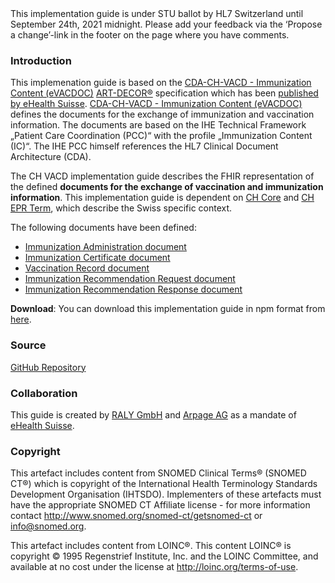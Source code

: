 <div markdown="1" class="stu-note">
This implementation guide is under STU ballot by HL7 Switzerland until September 24th, 2021 midnight. 
Please add your feedback via the ‘Propose a change’-link in the footer on the page where you have comments.
</div>

### Introduction
This implemenation guide is based on the [CDA-CH-VACD - Immunization Content (eVACDOC)](https://art-decor.org/art-decor/decor-project--cdachvacd)
[ART-DECOR®](https://www.art-decor.org/mediawiki/index.php/Main_Page) specification which has been [published by eHealth Suisse](http://ehealthsuisse.art-decor.org/). 
[CDA-CH-VACD - Immunization Content (eVACDOC)](https://art-decor.org/art-decor/decor-project--cdachvacd) defines the documents for the exchange of 
immunization and vaccination information.
The documents are based on the IHE Technical Framework „Patient Care Coordination (PCC)“ with the profile „Immunization Content (IC)“. 
The IHE PCC himself references the HL7 Clinical Document Architecture (CDA).

The CH VACD implementation guide describes the FHIR representation of the defined **documents for the exchange of vaccination and immunization information**. 
This implementation guide is dependent on [CH Core](http://fhir.ch/ig/ch-core/index.html) and [CH EPR Term](http://fhir.ch/ig/ch-epr-term/index.html), 
which describe the Swiss specific context.

The following documents have been defined:
- [Immunization Administration document](immunization-administration-document.html)
- [Immunization Certificate document](immunization-certificate-document.html)
- [Vaccination Record document](vaccination-record-document.html)
- [Immunization Recommendation Request document](immunization-recommendation-request-document.html)
- [Immunization Recommendation Response document](immunization-recommendation-response-document.html)
 
 **Download**: You can download this implementation guide in npm format from [here](package.tgz).
 
### Source
[GitHub Repository](https://github.com/ehealthsuisse/ch-vacd)

### Collaboration
This guide is created by [RALY GmbH](https://www.raly.ch) and [Arpage AG](https://www.arpage.ch) as a mandate of [eHealth Suisse](https://www.e-health-suisse.ch/startseite.html).



### Copyright
This artefact includes content from SNOMED Clinical Terms&reg; (SNOMED CT&reg;) which is copyright of the 
International Health Terminology Standards Development Organisation (IHTSDO). Implementers of these artefacts must 
have the appropriate SNOMED CT Affiliate license - for more information contact 
http://www.snomed.org/snomed-ct/getsnomed-ct or info@snomed.org.

This artefact includes content from LOINC®. This content LOINC® is copyright © 1995 Regenstrief Institute, 
Inc. and the LOINC Committee, and available at no cost under the license at http://loinc.org/terms-of-use.